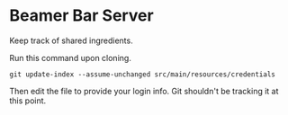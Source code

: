 # Beamer Bar Server
Keep track of shared ingredients.

Run this command upon cloning.

`git update-index --assume-unchanged src/main/resources/credentials`

Then edit the file to provide your login info. Git shouldn't be tracking it at this point.